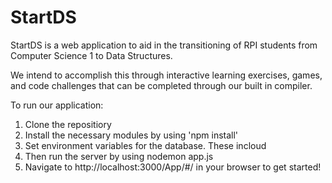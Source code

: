 # StartDS

StartDS is a web application to aid in the transitioning of RPI students from Computer Science 1 to Data Structures.

We intend to accomplish this through interactive learning exercises, games, and code challenges that can be completed through our built in compiler.

To run our application:

1. Clone the repositiory
2. Install the necessary modules by using 'npm install'
3. Set environment variables for the database. These incloud 
3. Then run the server by using nodemon app.js
4. Navigate to http://localhost:3000/App/#/ in your browser to get started!
